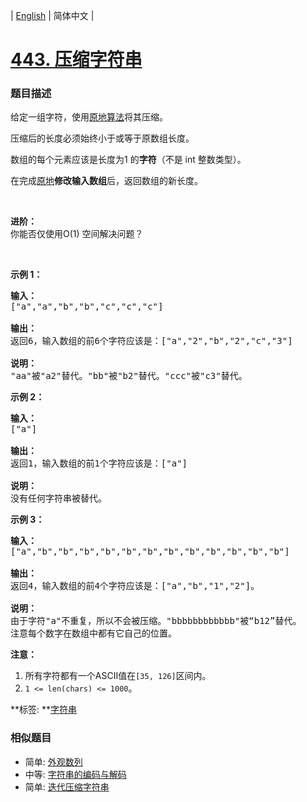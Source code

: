 | [English](README_EN.md) | 简体中文 |

# [443. 压缩字符串](https://leetcode-cn.com/problems/string-compression)
 ### 题目描述
<p>给定一组字符，使用<a href="https://baike.baidu.com/item/%E5%8E%9F%E5%9C%B0%E7%AE%97%E6%B3%95">原地算法</a>将其压缩。</p>

<p>压缩后的长度必须始终小于或等于原数组长度。</p>

<p>数组的每个元素应该是长度为1&nbsp;的<strong>字符</strong>（不是 int 整数类型）。</p>

<p>在完成<a href="https://baike.baidu.com/item/%E5%8E%9F%E5%9C%B0%E7%AE%97%E6%B3%95">原地</a><strong>修改输入数组</strong>后，返回数组的新长度。</p>

<p>&nbsp;</p>

<p><strong>进阶：</strong><br />
你能否仅使用O(1) 空间解决问题？</p>

<p>&nbsp;</p>

<p><strong>示例 1：</strong></p>

<pre>
<strong>输入：</strong>
[&quot;a&quot;,&quot;a&quot;,&quot;b&quot;,&quot;b&quot;,&quot;c&quot;,&quot;c&quot;,&quot;c&quot;]

<strong>输出：</strong>
返回6，输入数组的前6个字符应该是：[&quot;a&quot;,&quot;2&quot;,&quot;b&quot;,&quot;2&quot;,&quot;c&quot;,&quot;3&quot;]

<strong>说明：</strong>
&quot;aa&quot;被&quot;a2&quot;替代。&quot;bb&quot;被&quot;b2&quot;替代。&quot;ccc&quot;被&quot;c3&quot;替代。
</pre>

<p><strong>示例 2：</strong></p>

<pre>
<strong>输入：</strong>
[&quot;a&quot;]

<strong>输出：</strong>
返回1，输入数组的前1个字符应该是：[&quot;a&quot;]

<strong>说明：</strong>
没有任何字符串被替代。
</pre>

<p><strong>示例 3：</strong></p>

<pre>
<strong>输入：</strong>
[&quot;a&quot;,&quot;b&quot;,&quot;b&quot;,&quot;b&quot;,&quot;b&quot;,&quot;b&quot;,&quot;b&quot;,&quot;b&quot;,&quot;b&quot;,&quot;b&quot;,&quot;b&quot;,&quot;b&quot;,&quot;b&quot;]

<strong>输出：</strong>
返回4，输入数组的前4个字符应该是：[&quot;a&quot;,&quot;b&quot;,&quot;1&quot;,&quot;2&quot;]。

<strong>说明：</strong>
由于字符&quot;a&quot;不重复，所以不会被压缩。&quot;bbbbbbbbbbbb&quot;被&ldquo;b12&rdquo;替代。
注意每个数字在数组中都有它自己的位置。
</pre>

<p><strong>注意：</strong></p>

<ol>
	<li>所有字符都有一个ASCII值在<code>[35, 126]</code>区间内。</li>
	<li><code>1 &lt;= len(chars) &lt;= 1000</code>。</li>
</ol>

**标签:	**[字符串](https://leetcode-cn.com/tag/string) 
 ### 相似题目
- 简单:	[外观数列](https://leetcode-cn.com/problems/count-and-say) 
- 中等:	[字符串的编码与解码](https://leetcode-cn.com/problems/encode-and-decode-strings) 
- 简单:	[迭代压缩字符串](https://leetcode-cn.com/problems/design-compressed-string-iterator) 
